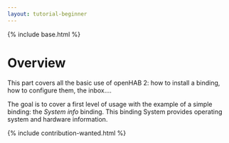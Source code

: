 ```yaml
---
layout: tutorial-beginner
---
```


{% include base.html %}

# Overview

This part covers all the basic use of openHAB 2: how to install a binding, how to configure them, the inbox....

The goal is to cover a first level of usage with the example of a simple binding: the _System info_ binding. This binding System provides operating system and hardware information.

{% include contribution-wanted.html %}
